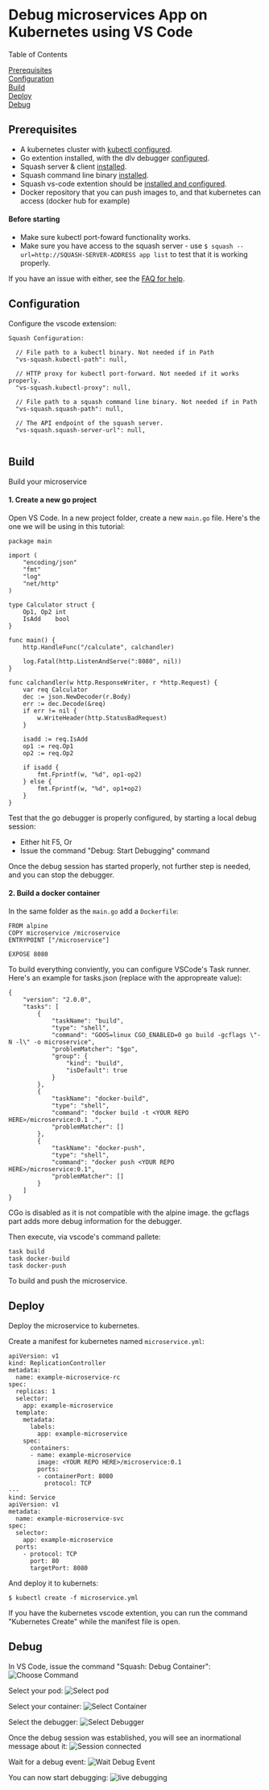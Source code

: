 
# Debug microservices App on Kubernetes using VS Code

Table of Contents

[Prerequisites](#prerequisites)<BR>
[Configuration](#configuration)<BR>
[Build](#build)<BR>
[Deploy](#deploy)<BR>
[Debug](#debug)<BR>

## Prerequisites
- A kubernetes cluster with [kubectl configured](https://kubernetes.io/docs/tasks/tools/install-kubectl/#configure-kubectl).
- Go extention installed, with the dlv debugger [configured](https://github.com/Microsoft/vscode-go/wiki/Debugging-Go-code-using-VS-Code#set-up-configurations-in-launchjson).
- Squash server & client [installed](https://github.com/solo-io/squash/blob/master/docs/install/kubernetes.md).
- Squash command line binary [installed](https://github.com/solo-io/squash/tree/master/docs/install#command-line-interface-cli).
- Squash vs-code extention should be [installed and configured](#configuration).
- Docker repository that you can push images to, and that kubernetes can access (docker hub for example)

#### Before starting
- Make sure kubectl port-foward functionality works.
- Make sure you have access to the squash server - use `$ squash --url=http://SQUASH-SERVER-ADDRESS app list` to test that it is working properly.

If you have an issue with either, see the [FAQ for help](https://github.com/solo-io/squash/blob/master/docs/faq.md).

## Configuration
Configure the vscode extension:

```
Squash Configuration:

  // File path to a kubectl binary. Not needed if in Path
  "vs-squash.kubectl-path": null,

  // HTTP proxy for kubectl port-forward. Not needed if it works properly.
  "vs-squash.kubectl-proxy": null,

  // File path to a squash command line binary. Not needed if in Path
  "vs-squash.squash-path": null,

  // The API endpoint of the squash server.
  "vs-squash.squash-server-url": null,
  
```

## Build
Build your microservice
#### 1. Create a new go project
Open VS Code. In a new project folder, create a new `main.go` file. 
Here's the one we will be using in this tutorial:
```
package main

import (
	"encoding/json"
	"fmt"
	"log"
	"net/http"
)

type Calculator struct {
	Op1, Op2 int
	IsAdd    bool
}

func main() {
	http.HandleFunc("/calculate", calchandler)

	log.Fatal(http.ListenAndServe(":8080", nil))
}

func calchandler(w http.ResponseWriter, r *http.Request) {
	var req Calculator
	dec := json.NewDecoder(r.Body)
	err := dec.Decode(&req)
	if err != nil {
		w.WriteHeader(http.StatusBadRequest)
	}

	isadd := req.IsAdd
	op1 := req.Op1
	op2 := req.Op2

	if isadd {
		fmt.Fprintf(w, "%d", op1-op2)
	} else {
		fmt.Fprintf(w, "%d", op1+op2)
	}
}
```

Test that the go debugger is properly configured, by starting a local debug session:
- Either hit F5, Or
- Issue the command "Debug: Start Debugging" command

Once the debug session has started properly, not further step is needed, and you can stop the debugger.

#### 2. Build a docker container
In the same folder as the `main.go` add a `Dockerfile`:
```
FROM alpine
COPY microservice /microservice
ENTRYPOINT ["/microservice"]

EXPOSE 8080
```

To build everything conviently, you can configure VSCode's Task runner. 
Here's an example for tasks.json (replace  <YOUR REPO HERE> with the appropreate value):
```
{
    "version": "2.0.0",
    "tasks": [
        {
            "taskName": "build",
            "type": "shell",
            "command": "GOOS=linux CGO_ENABLED=0 go build -gcflags \"-N -l\" -o microservice",
            "problemMatcher": "$go",
            "group": {
                "kind": "build",
                "isDefault": true
            }
        },
        {
            "taskName": "docker-build",
            "type": "shell",
            "command": "docker build -t <YOUR REPO HERE>/microservice:0.1 .",
            "problemMatcher": []
        },
        {
            "taskName": "docker-push",
            "type": "shell",
            "command": "docker push <YOUR REPO HERE>/microservice:0.1",
            "problemMatcher": []
        }
    ]
}
```
CGo is disabled as it is not compatible with the alpine image. 
the gcflags part adds more debug information for the debugger.

Then execute, via vscode's command pallete:
```
task build
task docker-build
task docker-push

```
To build and push the microservice.

## Deploy
Deploy the microservice to kubernetes.

Create a manifest for kubernetes named `microservice.yml`: 
```
apiVersion: v1
kind: ReplicationController
metadata:
  name: example-microservice-rc
spec:
  replicas: 1
  selector:
    app: example-microservice
  template:
    metadata:
      labels:
        app: example-microservice
    spec:
      containers:
      - name: example-microservice
        image: <YOUR REPO HERE>/microservice:0.1
        ports:
        - containerPort: 8080
          protocol: TCP
---
kind: Service
apiVersion: v1
metadata:
  name: example-microservice-svc
spec:
  selector:
    app: example-microservice
  ports:
    - protocol: TCP
      port: 80
      targetPort: 8080
```

And deploy it to kubernets:
```
$ kubectl create -f microservice.yml
```

If you have the kubernetes vscode extention, you can run the command "Kubernetes Create" while the manifest file is open.

## Debug
In VS Code, issue the command "Squash: Debug Container":
<img src="https://github.com/solo-io/squash-vscode/raw/master/images/choose-command.png" alt="Choose Command" />

Select your pod:
<img src="https://github.com/solo-io/squash-vscode/raw/master/images/choose-pod.png" alt="Select pod" />

Select your container:
<img src="https://github.com/solo-io/squash-vscode/raw/master/images/choose-container.png" alt="Select Container" />
 
Select the debugger:
<img src="https://github.com/solo-io/squash-vscode/raw/master/images/choose-debugger.png" alt="Select Debugger" />
 
Once the debug session was established, you will see an inormational message about it:
<img src="https://github.com/solo-io/squash-vscode/raw/master/images/debug-indication.png" alt="Session connected" />
 
Wait for a debug event:
<img src="https://github.com/solo-io/squash-vscode/raw/master/images/debug-wait-event.png" alt="Wait Debug Event" />
 
You can now start debugging:
<img src="https://github.com/solo-io/squash-vscode/raw/master/images/debug-live.png" alt="live debugging" />

